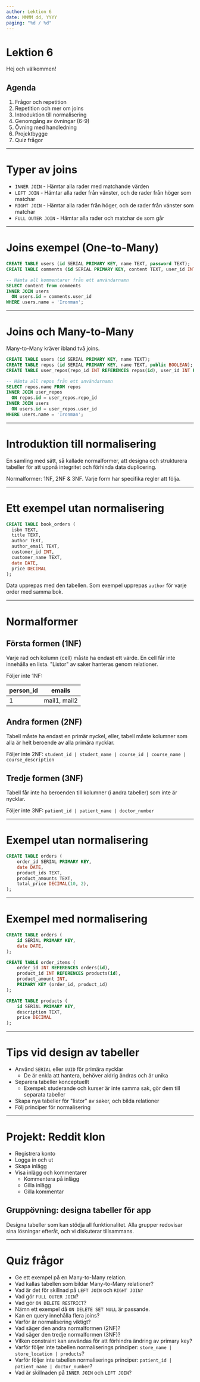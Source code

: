 ```yaml
---
author: Lektion 6
date: MMMM dd, YYYY
paging: "%d / %d"
---
```


# Lektion 6

Hej och välkommen!

## Agenda

1. Frågor och repetition
2. Repetition och mer om joins
3. Introduktion till normalisering
4. Genomgång av övningar (6-9)
5. Övning med handledning
6. Projektbygge
7. Quiz frågor

---

# Typer av joins

- `INNER JOIN` - Hämtar alla rader med matchande värden
- `LEFT JOIN` - Hämtar alla rader från vänster, och de rader från höger som matchar
- `RIGHT JOIN` - Hämtar alla rader från höger, och de rader från vänster som matchar
- `FULL OUTER JOIN` - Hämtar alla rader och matchar de som går

---

# Joins exempel (One-to-Many)

```sql
CREATE TABLE users (id SERIAL PRIMARY KEY, name TEXT, password TEXT);
CREATE TABLE comments (id SERIAL PRIMARY KEY, content TEXT, user_id INT REFERENCES users(id));

-- Hämta all kommentarer från ett användarnamn
SELECT content from comments 
INNER JOIN users 
  ON users.id = comments.user_id 
WHERE users.name = 'Ironman';
```

---

# Joins och Many-to-Many

Many-to-Many kräver ibland två joins.

```sql
CREATE TABLE users (id SERIAL PRIMARY KEY, name TEXT);
CREATE TABLE repos (id SERIAL PRIMARY KEY, name TEXT, public BOOLEAN);
CREATE TABLE user_repos(repo_id INT REFERENCES repos(id), user_id INT REFERENCES users(id));

-- Hämta all repos från ett användarnamn
SELECT repos.name FROM repos 
INNER JOIN user_repos 
  ON repos.id = user_repos.repo_id 
INNER JOIN users 
  ON users.id = user_repos.user_id 
WHERE users.name = 'Ironman';
```

---

# Introduktion till normalisering

En samling med sätt, så kallade normalformer, att designa och strukturera tabeller för att uppnå integritet och förhinda data duplicering.

Normalformer: 1NF, 2NF & 3NF. Varje form har specifika regler att följa.

---

# Ett exempel utan normalisering

```sql
CREATE TABLE book_orders (
  isbn TEXT,
  title TEXT,
  author TEXT,
  author_email TEXT,
  customer_id INT,
  customer_name TEXT,
  date DATE,
  price DECIMAL
);
```

Data upprepas med den tabellen. Som exempel upprepas `author` för varje order med samma bok.

---

# Normalformer

## Första formen (1NF)

Varje rad och kolumn (cell) måste ha endast ett värde. En cell får inte innehålla en lista. "Listor" av saker hanteras genom relationer.

Följer inte 1NF:

| person_id | emails       |
| --------- | ------------ |
| 1         | mail1, mail2 |

## Andra formen (2NF)

Tabell måste ha endast en primär nyckel, eller, tabell måste kolumner som alla är helt beroende av alla primära nycklar.

Följer inte 2NF: `student_id | student_name | course_id | course_name | course_description`

## Tredje formen (3NF)

Tabell får inte ha beroenden till kolumner (i andra tabeller) som inte är nycklar.

Följer inte 3NF: `patient_id | patient_name | doctor_number`

---

# Exempel utan normalisering

```sql
CREATE TABLE orders (
    order_id SERIAL PRIMARY KEY,
    date DATE,
    product_ids TEXT,
    product_amounts TEXT,
    total_price DECIMAL(10, 2),
);
```

---

# Exempel med normalisering

```sql
CREATE TABLE orders (
    id SERIAL PRIMARY KEY,
    date DATE,
);

CREATE TABLE order_items (
    order_id INT REFERENCES orders(id),
    product_id INT REFERENCES products(id),
    product_amount INT,
    PRIMARY KEY (order_id, product_id)
);

CREATE TABLE products (
    id SERIAL PRIMARY KEY,
    description TEXT,
    price DECIMAL
);
```

---

# Tips vid design av tabeller

- Använd `SERIAL` eller `UUID` för primära nycklar
  - De är enkla att hantera, behöver aldrig ändras och är unika
- Separera tabeller konceptuellt
  - Exempel: studerande och kurser är inte samma sak, gör dem till separata tabeller
- Skapa nya tabeller för "listor" av saker, och bilda relationer
- Följ principer för normalisering

---

# Projekt: Reddit klon

- Registrera konto
- Logga in och ut
- Skapa inlägg
- Visa inlägg och kommentarer
  - Kommentera på inlägg
  - Gilla inlägg
  - Gilla kommentar

## Gruppövning: designa tabeller för app

Designa tabeller som kan stödja all funktionalitet. Alla grupper redovisar sina lösningar efteråt, och vi diskuterar tillsammans.

---

# Quiz frågor

- Ge ett exempel på en Many-to-Many relation.
- Vad kallas tabellen som bildar Many-to-Many relationer?
- Vad är det för skillnad på `LEFT JOIN` och `RIGHT JOIN?`
- Vad gör `FULL OUTER JOIN`?
- Vad gör `ON DELETE RESTRICT`?
- Nämn ett exempel då `ON DELETE SET NULL` är passande.
- Kan en query innehålla flera joins?
- Varför är normalisering viktigt?
- Vad säger den andra normalformen (2NF)?
- Vad säger den tredje normalformen (3NF)?
- Vilken constraint kan användas för att förhindra ändring av primary key?
- Varför följer inte tabellen normaliserings principer: `store_name | store_location | products`?
- Varför följer inte tabellen normaliserings principer: `patient_id | patient_name | doctor_number`?
- Vad är skillnaden på `INNER JOIN` och `LEFT JOIN`?

